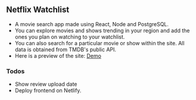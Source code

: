 ## Netflix Watchlist

- A movie search app made using React, Node and PostgreSQL.
- You can explore movies and shows trending in your region and add the ones you plan on watching to your watchlist.
- You can also search for a particular movie or show within the site. All data is obtained from TMDB's public API.
- Here is a preview of the site: [Demo](https://netflixwatchlist.herokuapp.com/)

### Todos

- Show review upload date
- Deploy frontend on Netlify.